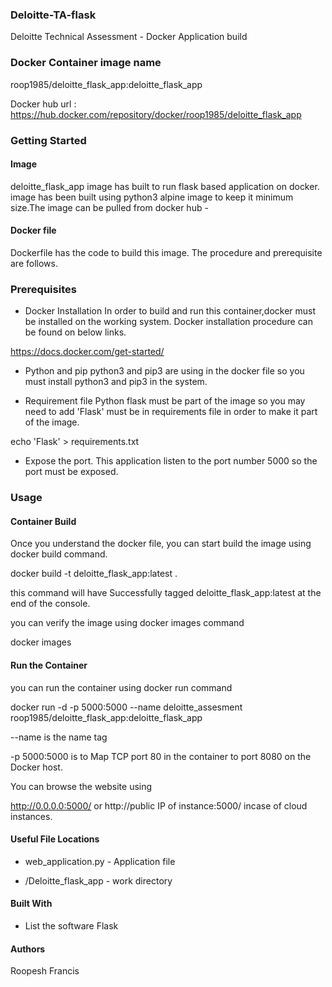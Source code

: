 ### Deloitte-TA-flask
Deloitte Technical Assessment - Docker Application build


### Docker Container image name

roop1985/deloitte_flask_app:deloitte_flask_app

Docker hub url : https://hub.docker.com/repository/docker/roop1985/deloitte_flask_app


### Getting Started

#### Image
deloitte_flask_app image has built  to run flask based application  on docker. image has been built using  python3 alpine image to keep it minimum size.The image can be pulled from docker hub -

#### Docker file
Dockerfile has the code to build this image. The procedure and prerequisite are follows.

### Prerequisites

* Docker Installation
In order to build and run this container,docker must be installed on the working system. Docker installation procedure can be found on below links.

https://docs.docker.com/get-started/

* Python and pip
python3 and pip3 are using in the docker file so you must install python3 and pip3 in the system.

* Requirement file
Python flask must be part of the image so you may need to add 'Flask' must be in requirements file in order to make it part of the image.

echo 'Flask' > requirements.txt

* Expose the port.
This application listen to the port number 5000 so the port must be exposed.

### Usage

#### Container Build

Once you understand the docker file, you can start build the image using docker build command.

docker build -t deloitte_flask_app:latest .

this command will have Successfully tagged deloitte_flask_app:latest at the end of the console.

you can verify the image using docker images command

docker images

#### Run the Container

you can run the container using docker run command

docker run -d -p 5000:5000 --name deloitte_assesment roop1985/deloitte_flask_app:deloitte_flask_app

--name is the name tag

-p 5000:5000 is to Map TCP port 80 in the container to port 8080 on the Docker host.

You can browse the website using

http://0.0.0.0:5000/ or http://public IP of  instance:5000/ incase of cloud instances.

 

#### Useful File Locations

* web_application.py - Application file
 
* /Deloitte_flask_app - work directory

#### Built With

* List the software
Flask

 

#### Authors

Roopesh Francis



